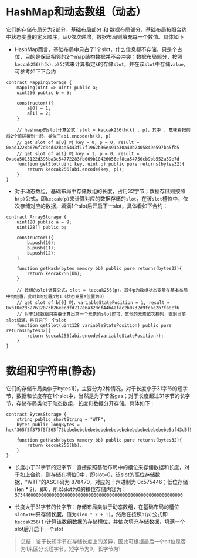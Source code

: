 # HashMap和动态数组（动态）
它们的存储布局分为2部分，基础布局部分 和 数据布局部分，基础布局按照合约中状态变量的定义顺序，从0依次递增，数据布局则填充每一个数值。具体如下
+ HashMap而言，基础布局中只占了1个slot，什么信息都不存储，只是个占位，目的是保证相邻的2个map结构数据并不会冲突；数据布局部分，按照`keccak256(h(k).p)`公式来计算指定`k`的存储`slot`，并在该`slot`中存储`value`，可参考如下下合约
```
contract MappingStorage {
    mapping(uint => uint) public a;
    uint256 public b = 5;

    constructor(){
        a[0] = 1;
        a[1] = 2;
    }

    // hashmap的slot计算公式：slot = keccak256(h(k) . p)，其中 . 意味着把前后2个值拼接到一起，类似于abi.encode(h(k), p)
    // get slot of a[0] 时 key = 0, p = 0, result = 0xad3228b676f7d3cd4284a5443f17f1962b36e491b30a40b2405849e597ba5fb5
    // get slot of a[1] 时 key = 1, p = 0, result = 0xada5013122d395ba3c54772283fb069b10426056ef8ca54750cb9bb552a59e7d
    function getSlot(uint key, uint p) public pure returns(bytes32){
        return keccak256(abi.encode(key, p));
    }
}
```

+ 对于动态数组，基础布局中存储数组的长度，占用32字节；数据存储则按照`h(p)`公式，即`keccak(p)`来计算对应的数据存储的`slot`，在该`slot`槽位中，依次存储对应的数据，填满1个slot后开启下一slot，具体看如下合约：
```
contract ArrayStorage {
    uint128 public a = 9;
    uint128[] public b;

    constructor(){
        b.push(10);
        b.push(11);
        b.push(12);
    }

    function getHash(bytes memory bb) public pure returns(bytes32){
        return keccak256(bb);
    }

    // 数组的slot计算公式，slot = keccak256(p)，其中p为数组状态变量在基本布局中的位置，此时b的位置p为1（状态变量a位置为0）
    // get slot of b[0] 时，variableStatePosition = 1, result = 0xb10e2d527612073b26eecdfd717e6a320cf44b4afac2b0732d9fcbe2b7fa0cf6
    // 对于1维数组只需要计算出第一个元素的slot即可，其他的元素依次排列，直到当前slot填满，再开启下一个slot
    function getSlot(uint128 variableStatePosition) public pure returns(bytes32){
        return keccak256(abi.encode(variableStatePosition));
    }
}
```

# 数组和字符串(静态)
它们的存储布局类似于bytes1[]，主要分为2种情况，对于长度小于31字节的短字节，数据和长度存在1个slot中，当然是为了节省gas；对于长度超过31字节的长字节，存储布局类似于动态数组，长度和数据分开存储。具体如下：
```
contract BytesStorage {
    string public shortString = "WTF";
    bytes public longBytes = hex"365f5f375f5f365f73bebebebebebebebebebebebebebebebebebebebe5af43d5f5f3e5f3d91602a57fd5bf3";

    function getHash(bytes memory bb) public pure returns(bytes32){
        return keccak256(bb);
    }
}
```
+ 长度小于31字节的短字节：直接按照基础布局中的槽位来存储数据和长度，对于如上合约，则存储在槽位0中，即slot=0，该slot的高位存储数据，“WTF”的ASCII码为 878470，对应的十六进制为 0x575446；低位存储 (len * 2)，即6，所以slot为0的槽位存储内容为：`5754460000000000000000000000000000000000000000000000000000000006`

+ 长度大于31字节的长字节：存储布局类似于动态数组，在基础布局的槽位`slot=1`中只存储**长度**，值为`(len * 2 + 1)`，然后在按照`h(p)`公式即`keccak256(1)`计算该数组数据的存储槽位，并依次填充存储数据，填满一个slot后开启下一个slot

> 总结：鉴于长短字节在存储长度上的差异，因此可根据最后一个bit位是否为1来区分长短字节，短字节为0，长字节为1
